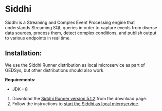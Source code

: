 # Siddhi

Siddhi is a Streaming and Complex Event Processing engine that understands Streaming SQL queries in order to capture events from diverse data sources, process them, detect complex conditions, and publish output to various endpoints in real time.

## Installation:

We use the Siddhi Runner distribution as local microservice as part of GEDSys, but other distributions should also work.

**Requirements:** 

- JDK - 8 

1. Download the [Siddhi Runner version 5.1.2](https://siddhi.io/en/v5.1/download/) from the download page.
2. Follow the instructions to [start the Siddhi as local microservice](https://siddhi.io/en/v5.1/docs/siddhi-as-a-local-microservice/).
